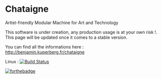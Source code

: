 # Chataigne
Artist-friendly Modular Machine for Art and Technology

This software is under creation, any production usage is at your own risk !.
This page will be updated once it comes to a stable version.

You can find all the informations here : http://benjamin.kuperberg.fr/chataigne

Linux : [![Build Status](https://travis-ci.org/benkuper/Chataigne.svg?branch=master)](https://travis-ci.org/benkuper/Chataigne)

[![forthebadge](http://forthebadge.com/images/badges/gluten-free.svg)](http://forthebadge.com)
